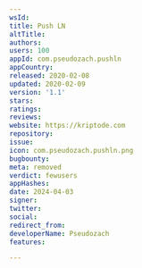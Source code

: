 ```yaml
---
wsId: 
title: Push LN
altTitle: 
authors: 
users: 100
appId: com.pseudozach.pushln
appCountry: 
released: 2020-02-08
updated: 2020-02-09
version: '1.1'
stars: 
ratings: 
reviews: 
website: https://kriptode.com
repository: 
issue: 
icon: com.pseudozach.pushln.png
bugbounty: 
meta: removed
verdict: fewusers
appHashes: 
date: 2024-04-03
signer: 
twitter: 
social: 
redirect_from: 
developerName: Pseudozach
features: 

---
```


